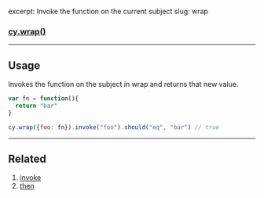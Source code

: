 excerpt: Invoke the function on the current subject
slug: wrap

### [cy.wrap()](#usage)

***

## Usage

Invokes the function on the subject in wrap and returns that new value.

```javascript
var fn = function(){
  return "bar"
}

cy.wrap({foo: fn}).invoke("foo").should("eq", "bar") // true
```

***

## Related
1. [invoke](http://on.cypress.io/api/invoke)
2. [then](http://on.cypress.io/api/then)
